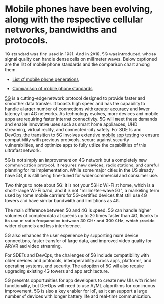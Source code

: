# Mobile phones have been evolving, along with the respective cellular networks, bandwidths and protocols. 

1G standard was first used in 1981. And in 2018, 5G was introduced, whose signal quality can handle dense cells on millimeter waves.
Below captioned are the list of mobile phone standards and the comparison chart among them.

* [List of mobile phone generations](https://en.wikipedia.org/wiki/List_of_mobile_phone_generations)

* [Comparison of mobile phone standards](https://en.wikipedia.org/wiki/Comparison_of_mobile_phone_standards#:~:text=called%20cell%20breathing.-,Comparison%20table,-%5Bedit%5D)

[5G](https://en.wikipedia.org/wiki/5G) is a cutting-edge network protocol designed to provide faster and smoother data transfer. It boasts high speed and has the capability to handle a larger number of connections with greater accuracy and lower latency than 4G networks. As technology evolves, more devices and mobile apps are requiring faster internet connectivity. 5G will meet these demands and enable innovative uses such as smart home appliances, UHD streaming, virtual reality, and connected-city safety. For SDETs and DevOps, the transition to 5G involves extensive [mobile app testing](https://github.com/lana-20/i_sliced_up_fun-SQA-mnemonic#readme) to ensure compatibility with previous protocols, secure against security vulnerabilities, and optimize apps to fully utilize the capabilities of this ultrafast network.

5G is not simply an improvement on 4G network but a completely new communication protocol. It requires new devices, radio stations, and careful planning for its implementation. While some major cities in the US already have 5G, it is still being fine-tuned for wider commercial and consumer use.

Two things to note about 5G: it is not your 5GHz Wi-Fi at home, which is a short-range Wi-Fi band, and it is not "millimeter-wave 5G", a marketing term used by some mobile carriers for 5G-certified devices that still use 4G towers and have similar bandwidth and limitations as 4G.

The main difference between 5G and 4G is speed. 5G can handle higher volumes of complex data at speeds up to 20 times faster than 4G, thanks to its use of radio frequencies between 30 GHz and 300 GHz, which provide wider channels and less interference.

5G also enhances the user experience by supporting more device connections, faster transfer of large data, and improved video quality for AR/VR and video streaming.

For SDETs and DevOps, the challenges of 5G include compatibility with older devices and protocols, interoperability across apps, platforms, and operating systems, and security. The adoption of 5G will also require upgrading existing 4G towers and app architecture.

5G presents opportunities for app developers to create new UIs with richer functionality, but DevOps will need to use AI/ML algorithms for continuous improvement. 5G is also a key enabler for IoT, as it can support a large number of devices with longer battery life and real-time communication.
